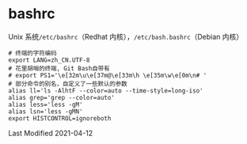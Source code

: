 # bashrc

Unix 系统`/etc/bashrc`（Redhat 内核），`/etc/bash.bashrc`（Debian 内核）

```
# 终端的字符编码
export LANG=zh_CN.UTF-8
# 花里胡哨的终端, Git Bash自带有
# export PS1='\e[32m\u\e[37m@\e[33m\h \e[35m\w\e[0m\n# '
# 部分命令的别名，自定义了一些默认的参数
alias ll='ls -AlhtF --color=auto --time-style=long-iso'
alias grep='grep --color=auto'
alias less='less -gM'
alias lsn='less -gMN'
export HISTCONTROL=ignoreboth
```

Last Modified 2021-04-12
